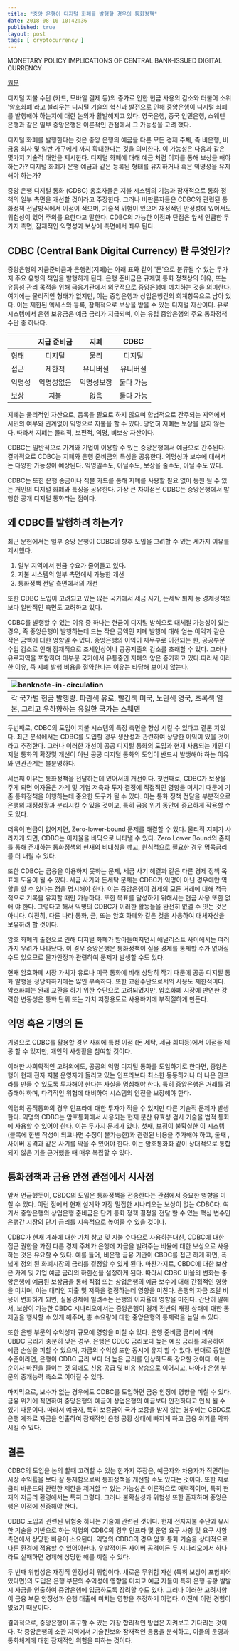 ```yaml
---
title: "중앙 은행이 디지털 화폐를 발행할 경우의 통화정책"
date: 2018-08-10 10:42:36
published: true
layout: post
tags: [ cryptocurrency ]
---
```


MONETARY POLICY IMPLICATIONS OF CENTRAL BANK-ISSUED DIGITAL CURRENCY

[원문](https://www.bde.es/f/webbde/SES/Secciones/Publicaciones/InformesBoletinesRevistas/ArticulosAnaliticos/2018/T3/Fich/beaa1803-art21.pdf)

디지털 지불 수단 (카드, 모바일 결제 등)의 증가로 인한 현금 사용의 감소와 더불어 소위 '암호화폐'라고 불리우는 디지털 기술의 혁신과 발전으로 인해 중앙은행이 디지털 화폐를 발행해야 하는지에 대한 논의가 활발해지고 있다. 영국은행, 중국 인민은행, 스웨덴 은행과 같은 일부 중앙은행은 이론적인 관점에서 그 가능성을 고려 했다.

디지털 화폐를 발행한다는 것은 중앙 은행의 예금을 다른 모든 경제 주체, 즉 비은행, 비 금융 회사 및 일반 가구에게 까지 확대한다는 것을 의미한다. 이 가능성은 다음과 같은 몇가지 기술적 대안을 제시한다. 디지털 화폐에 대해 예금 처럼 이자를 통해 보상을 해야하는가? 디지털 화폐가 은행 예금과 같은 등록된 형태를 유지하거나 혹은 익명성을 유지해야 하는가?

중앙 은행 디지털 통화 (CDBC) 옹호자들은 지불 시스템의 기능과 잠재적으로 통화 정책의 일부 측면을 개선할 것이라고 주장한다. 그러나 비판론자들은 CDBC와 관련된 통화정책 전달방식에서 이점이 적으며, 기술적 위험이 있으며 재정적인 안정성에 있어서도 위험성이 있어 주의를 요한다고 말한다. CDBC의 가능한 이점과 단점은 앞서 언급한 두 가지 측면, 잠재적인 익명성과 보상에 측면에서 좌우 된다.

## CDBC (Central Bank Digital Currency) 란 무엇인가?

중앙은행의 지급준비금과 은행권(지폐)는 아래 표와 같이 '돈'으로 분류될 수 있는 두가지 주요 유형의 책임을 발행하게 된다. 은행 준비금은 규제및 통화 정책상의 이유, 또는 유동성 관리 목적을 위해 금융기관에서 의무적으로 중앙은행에 예치하는 것을 의미한다. 여기에는 물리적인 형태가 없지만, 이는 중앙은행과 상업은행간의 회계항목으로 남아 있다. 이는 제한된 엑세스와 등록, 잠재적으로 보상을 받을 수 있는 디지털 자산이다. 유로 시스템에서 은행 보유금은 예금 금리가 지급되며, 이는 유럽 중앙은행의 주요 통화정책 수단 중 하나다. 

|  | 지급 준비금 | 지폐 | CDBC|
|:-|:-:|:-:|:-:| 
|형태| 디지털 | 물리 | 디지털 |
|접근| 제한적 | 유니버셜 | 유니버셜 |
|익명성| 익명성없음 | 익명성보장 | 둘다 가능 |
|보상| 지불 | 없음 | 둘다 가능|

지폐는 물리적인 자산으로, 등록을 필요로 하지 않으며 합법적으로 간주되는 지역에서 시민의 여부와 관계없이 익명으로 지불을 할 수 있다. 당연히 지폐는 보상을 받지 않는다. 따라서 지폐는 물리적, 보편적, 익명, 비보상 자산이다.

CDBC는 일반적으로 가계와 기업이 이용할 수 있는 중앙은행에서 예금으로 간주된다. 결과적으로 CDBC는 지폐와 은행 준비금의 특성을 공유한다. 익명성과 보수에 대해서는 다양한 가능성이 예상된다. 익명일수도, 아닐수도, 보상을 줄수도, 아닐 수도 있다.

CDBC는 또한 은행 송금이나 직불 카드를 통해 지폐를 사용할 필요 없이 동원 될 수 있는 개인의 디지털 화폐와 특징을 공유한다. 가장 큰 차이점은 CDBC는 중앙은행에서 발행한 공개 디지털 통화라는 점이다.


## 왜 CDBC를 발행하려 하는가?

최근 문헌에서는 일부 중앙 은행이 CDBC의 향후 도입을 고려할 수 있는 세가지 이유를 제시했다.

1. 일부 지역에서 현금 수요가 줄어들고 있다.
2. 지불 시스템의 일부 측면에서 가능한 개선
3. 통화정책 전달 측면에서의 개선

또한 CDBC 도입이 고려되고 있는 많은 국가에서 세금 사기, 돈세탁 퇴치 등 경제정책의 보다 일반적인 측면도 고려하고 있다. 

CDBC를 발행할 수 있는 이유 중 하나는 현금이 디지털 방식으로 대체될 가능성이 있는 경우, 즉 중앙은행이 발행하는데 드는 작은 금액인 지폐 발행에 대해 얻는 이익과 같은 작은 금액에 대한 영향일 수 있다. 중앙은행의 이익이 재무부로 이전되는 한, 공공부문 수입 감소로 인해 잠재적으로 조세인상이나 공공지출의 감소를 초래할 수 있다. 그러나 유로지역을 포함하여 대부분 국가에서 유통중인 지폐의 양은 증가하고 있다.따라서 이러한 이유, 즉 지폐 발행 비용을 절약한다는 이유는 타당해 보이지 않는다. 

| ![banknote-in-circulation](../../../../2018/08/banknote-in-circulation.png) | 
| :- |
| 각 국가별 현금 발행량. 파란색 유로, 빨간색 미국, 노란색 영국, 초록색 일본, 그리고 우하향하는 유일한 국가는 스웨덴 |

두번째로, CDBC의 도입이 지불 시스템의 특정 측면을 향상 시킬 수 있다고 결론 지었다. 최근 분석에서는 CDBC를 도입할 경우 생산성과 관련하여 상당한 이익이 있을 것이라고 추정한다. 그러나 이러한 개선이 공공 디지털 통화의 도입과 현재 사용되는 개인 디지털 통화의 확장및 개선이 아닌 공공 디지털 통화의 도입이 반드시 발생해야 하는 이유와 연관관계는 불분명하다.

세번째 이유는 통화정책을 전달하는데 있어서의 개선이다. 첫번째로, CDBC가 보상을 주게 되면 이자율은 가계 및 기업 저축과 투자 결정에 직접적인 영향을 미치기 때문에 기존 통화정책을 이행하는데 중요한 도구가 될 수 있다. 이는 통화 정책 전달을 부분적으로 은행의 재정상황과 분리시킬 수 있을 것이고, 특히 금융 위기 동안에 중요하게 작용할 수도 있다. 

더욱이 현금이 없어지면, Zero-lower-bound 문제를 해결할 수 있다. 물리적 지폐가 사라지게 되면, CDBC는 이자율을 바닥으로 나타낼 수 있다. Zero Lower Bound의 존재를 통해 존재하는 통화정책의 현재의 비대칭을 꺠고, 원칙적으로 필요한 경우 명목금리를 더 내릴 수 있다.

또한 CDBC는 금융을 이용하지 못하는 문제, 세금 사기 해결과 같은 다른 경제 정책 목표에 도움이 될 수 있다. 세금 사기와 돈세탁 문제는 CDBC가 익명이 아닌 경우에만 역할을 할 수 있다는 점을 명시해야 한다. 이는 중앙은행이 경제의 모든 거래에 대해 적극적으로 기록을 유지할 때만 가능하다. 또한 목표를 달성하기 위해서는 현금 사용 또한 없애 야 한다. 그렇다고 해서 익명의 CDBC가 이러한 활동들을 완전히 없앨 수 잇는 것은 아니다. 여전히, 다른 나라 통화, 금, 또는 암호 화폐와 같은 것을 사용하여 대체자산을 보유하려 할 것이다.

암호 화폐의 출현으로 인해 디지털 화폐가 받아들여지면서 애널리스트 사이에서는 여러가지 우려가 나타났다. 이 경우 중앙은행은 통화정책이 실물 경제를 통제할 수가 없어질 수도 있으므로 물가안정과 관련하여 문제가 발생할 수도 있다.

현재 암호화폐 시장 가치가 유로나 미국 통화에 비해 상당히 작기 때문에 공공 디지털 통화 발행을 정당화하기에는 많인 부족하다. 또한 교환수단으로서의 사용도 제한적이다. 암호화폐는 완래 교환을 하기 위한 수단으로 고려되었지만, 암호화폐 시장에 만연한 강력한 변동성은 통화 단위 또는 가치 저장용도로 사용하기에 부적절하게 만든다.

## 익명 혹은 기명의 돈

기명으로 CDBC를 활용할 경우 사회에 특정 이점 (돈 세탁, 세금 회피등)에서 이점을 제공 할 수 있지만, 개인의 사생활을 침여할 것이다.

이러한 사회학적인 고려외에도, 공공의 익명 디지털 통화를 도입하기로 한다면, 중앙은행이 현재 전자 지불 운영자가 돌리고 있는 인프라보다 최소한 동등하거나 더 나은 인프라를 만들 수 있도록 투자해야 한다는 사실을 명심해야 한다. 특히 중앙은행은 거래를 검증해야 하며, 다각적인 위협에 대비하여 시스템의 안전을 보장해야 한다.

익명의 공적통화의 경우 인프라에 대한 투자가 적을 수 있지만 다른 기술적 문제가 발생한다. 익명의 CDBC는 암호통화에서 사용되는 현재 분산 유효성 검사 기술을 법적 통화에 사용할 수 있어야 한다. 이는 두가지 문제가 있다. 첫째, 보정이 불확실한 이 시스템 (블록에 한번 작성이 되고나면 수정이 불가능한)과 관련된 비용을 추가해야 하고, 둘째 , 사이버 공격과 같은 사기를 막을 수 있어야 한다. 이는 암호통화화 같이 상대적으로 통합되지 않은 기을 근거했을 때 매우 복잡할 수 있다.

## 통화정책과 금융 안정 관점에서 시사점

앞서 언급했듯이, CBDC의 도입은 통화정책을 전송한다는 관점에서 중요한 영향을 미칠 수 있다. 이런 점에서 현재 설계와 가장 밀접한 시나리오는 보상이 없는 CDBC다. 여기서 중앙은행의 상업은행 준비금은 단기 통화 정책 결정을 전달 할 수 있는 핵심 변수인 은행간 시장의 단기 금리를 지속적으로 높여줄 수 있을 것이다.


CDBC가 현재 계좌에 대한 가치 창고 및 지불 수다으로 사용하는대신, CDBC에 대한 접근 권한을 가진 다른 경제 주체가 은행에 자금을 빌려주는 비율에 대한 보상으로 사용하는 것은 유요할 수 있다.  예를 들어, 비은행 금융 기관이 CBDC를 접근 하게 하면, 폭넓게 정의 된 화폐시장의 금리를 결정할 수 있게 된다. 마찬가지로, CBDC에 대한 보상은 가계 및 기업 예금 금리의 하한선을 설정하게 된다. 따라서 CDBC 비율의 변화는 중앙은행에 예금된 보상금을 통해 직접 또는 상업은행의 예금 보수에 대해 간접적인 영향을 미치며, 이는 대리인 지출 및 저죽을 결정하는데 영향을 미친다. 은행의 자금 조달 비용이 변화하게 되면, 실물경제에 빌려주는 은행의 이자율에 영향을 미친다. 간단히 말해서, 보상이 가능한 CBDC 시나리오에서는 중앙은행이 경제 전반의 재정 상태에 대한 통제권을 행사할 수 있게 해주며, 총 수요량에 대한 중앙은행의  통제력을 높일 수 있다.

또한 은행 부문의 수익성과 규모에 영향을 미칠 수 있다. 은행 준비금 금리에 비해 CBDC 금리가 충분히 낮은 경우, 은행은 CDBC 금리보다 높은 예끔 금리를 제공하여 예금 손실을 피할 수 있으며, 자금의 수익성 또한 동시에 유지 할 수 있다. 반대로 동일한 수준이라면, 은행이 CDBC 금리 보다 더 높은 금리를 인상하도록 강요할 것이다. 이는 순이자 마진을 줄이는 것 외에도 신용 공급 및 비용 상승으로 이어지고, 나아가 은행 부문의 중개능력 축소로 이어질 수 있다.

마지막으로, 보수가 없는 경우에도 CDBC를 도입하면 금융 안정에 영향을 미칠 수 있다. 금융 위기에 직면하여 중앙은행의 예금이 상업은행의 예금보다 안전하다고 인식 될 수 있기 때문이다. 따라서 예금자, 특히 보증금이 국가 보증을 받지 않는 경우에는 CBDC로 은행 계좌로 자금을 인출하여 잠재적인 은행 공황 상태에 빠지게 하고 금융 위기를 악화 시킬 수 있다.

## 결론

CDBC의 도입을 논의 할때 고려할 수 있는 한가지 주장은, 예금자와 차용자가 직면하는 시장 수익률을 보다 잘 통제함으로써 통화정책을 개선할 수도 있다는 것이다. 또한 제로 금리 바운드와 관련한 제한을 제거할 수 있는 가능성은 이론적으로 매력적이며, 특히 현재의 저금리 환경에서는 특히 그렇다. 그러나 불확실성과 위험성 또한 존재하며 중앙은행은 이점에 신중해야 한다.

CDBC 도입과 관련된 위험중 하나는 기술에 관련된 것이다. 현재 전자지불 수단과 유사한 기술을 기반으로 하는 익명의 CDBC의 경우 인프라 및 운영 요구 사항 및 요구 사항 측면에서 상당한 비용이 소요된다. 익명의 CDBC의 경우 암호 통화 기술을 상대적으로 다른 환경에 적용할 수 있어야한다. 우발적이든 사이버 공격이든 두 시나리오에서 하나라도 실패하면 경제해 상당한 해를 끼칠 수 있다.

두 번째 위험성은 재정적 안정성의 위험이다. 새로운 무위험 자산 (특히 보상이 포함되어 있다면)의 도입은 은행 부문의 수익성에 영향을 미치고 예금 자들이 특히 은행 공황 발발시 자금을 인출하여 중앙은행에 입금하도록 장려할 수도 있다. 그러나 이러한 고려사항이 금융 부문 안정성과 은행 대출에 미치는 영향을 추정하기 어렵다. 이전에 이런 경험이 없었기 때문이다.

결과적으로, 중앙은행이 추구할 수 있는 가장 합리적인 방법은 지켜보고 기다리는 것이다. 각 중앙은행의 소관 지역에서 기술진보와 잠재적인 응용을 분석하고, 이들의 운영과 통화체계에 대한 잠재적인 위험을 피하는 것이다.

